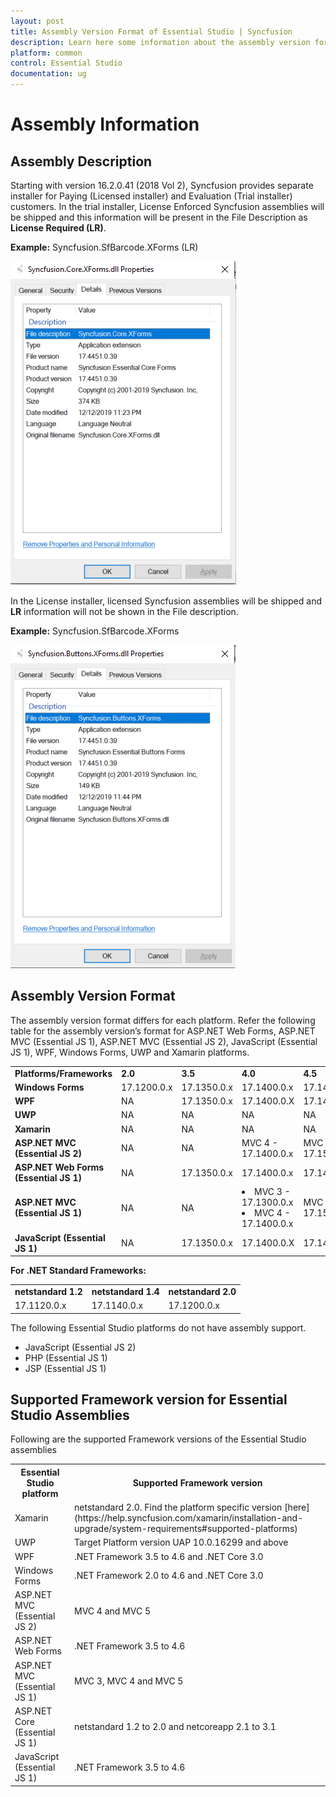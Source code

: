 ```yaml
---
layout: post
title: Assembly Version Format of Essential Studio | Syncfusion
description: Learn here some information about the assembly version format of Syncfusion Essential Studio and more details.
platform: common
control: Essential Studio
documentation: ug
---
```


# Assembly Information

## Assembly Description

Starting with version 16.2.0.41 (2018 Vol 2), Syncfusion provides separate installer for Paying (Licensed installer) and Evaluation (Trial installer) customers. In the trial installer, License Enforced Syncfusion assemblies will be shipped and this information will be present in the File Description as **License Required (LR)**.

**Example:** Syncfusion.SfBarcode.XForms (LR)

![Assembly Details](Documentation-Setup_images/Assembly-Description_img1.png)

In the License installer, licensed Syncfusion assemblies will be shipped and **LR** information will not be shown in the File description.

**Example:** Syncfusion.SfBarcode.XForms

![Assembly Details](Documentation-Setup_images/Assembly-Description_img2.png)


## Assembly Version Format

The assembly version format differs for each platform. Refer the following table for the assembly version’s format for ASP.NET Web Forms, ASP.NET MVC (Essential JS 1), ASP.NET MVC (Essential JS 2), JavaScript (Essential JS 1), WPF, Windows Forms, UWP and Xamarin platforms.



<table>
<tr>
<td>
<b>Platforms/Frameworks</b></td><td>
<b>2.0</b></td><td>
<b>3.5</b></td><td>
<b>4.0</b></td><td>
<b>4.5</b></td><td>
<b>4.5.1</b></td><td>
<b>4.6</b></td><td>
<b>netcoreapp3.0</b></td></tr>
<tr>
<td>
<b>Windows Forms</b></td><td>
17.1200.0.x</td><td>
17.1350.0.x</td><td>
17.1400.0.x</td><td>
17.1450.0.x</td><td>
17.1451.0.x</td><td>
17.1460.0.x</td><td>
17.1300.0.x</td></tr>
<tr>
<td>
<b>WPF</b></td><td>
NA</td><td>
17.1350.0.x</td><td>
17.1400.0.X</td><td>
17.1450.0.X</td><td>
17.1451.0.X</td><td>
17.1460.0.x</td><td>
17.1300.0.x</td></tr>
<tr>
<td>
<b>UWP</b></td><td>
NA</td><td>
NA</td><td>
NA</td><td>
NA</td><td>
NA</td><td>
17.1460.0.x</td><td>
NA</td></tr>
<tr>
<td>
<b>Xamarin</b></td><td>
NA</td><td>
NA</td><td>
NA</td><td>
NA</td><td>
17.1451.0.x</td><td>
NA</td><td>
NA</td></tr>
<tr>
<td>
<b>ASP.NET MVC (Essential JS 2)</b></td><td>
NA</td><td>
NA</td><td>
MVC 4 - 17.1400.0.x</td><td>
MVC 5 - 17.1500.0.x</td><td>
NA</td><td>
NA</td><td>
NA</td></tr>
<tr>
<td>
<b>ASP.NET Web Forms (Essential JS 1)</b></td><td>
NA</td><td>
17.1350.0.x</td><td>
17.1400.0.x</td><td>
17.1450.0.x</td><td>
17.1451.0.x</td><td>
17.1460.0.x</td><td>
NA</td></tr>
<tr>
<td>
<b>ASP.NET MVC (Essential JS 1)</b></td><td>
NA</td><td>
NA</td><td>
<li>MVC 3 - 17.1300.0.x</li><li>MVC 4 - 17.1400.0.x</li></td><td>
MVC 5 - 17.1500.0.x</td><td>
NA</td><td>
NA</td><td>
NA</td></tr>
<tr>
<td>
<b>JavaScript (Essential JS 1)</b></td><td>
NA</td><td>
17.1350.0.x</td><td>
17.1400.0.X</td><td>
17.1450.0.X</td><td>
17.1451.0.X</td><td>
17.1460.0.X</td><td>
NA</td></tr>
</table>

**For .NET Standard Frameworks:**

<table>
<tr>
<td>
<b>netstandard 1.2</b></td><td>
<b>netstandard 1.4</b></td><td>
<b>netstandard 2.0</b></td></tr>
<tr>
<td>
17.1120.0.x</td><td>
17.1140.0.x</td><td>
17.1200.0.x</td></tr>
</table>

The following Essential Studio platforms do not have assembly support.

* JavaScript (Essential JS 2)
* PHP (Essential JS 1)
* JSP (Essential JS 1)

## Supported Framework version for Essential Studio Assemblies

Following are the supported Framework versions of the Essential Studio assemblies

<table>
<tr>
<th>Essential Studio platform</th>
<th>Supported Framework version</th>
</tr>
<tr>
<td>Xamarin</td>
<td>netstandard 2.0. Find the platform specific version [here](https://help.syncfusion.com/xamarin/installation-and-upgrade/system-requirements#supported-platforms)</td>
</tr>
<tr>
<td>UWP</td>
<td>Target Platform version UAP 10.0.16299 and above</td>
</tr>
<tr>
<td>WPF</td>
<td>.NET Framework 3.5 to 4.6 and .NET Core 3.0</td>
</tr>
<tr>
<td>Windows Forms</td>
<td>.NET Framework 2.0 to 4.6 and .NET Core 3.0</td>
</tr>
<tr>
<td>ASP.NET MVC (Essential JS 2)</td>
<td>MVC 4 and MVC 5</td>
</tr>
<tr>
<td>ASP.NET Web Forms</td>
<td>.NET Framework 3.5 to 4.6</td>
</tr>
<tr>
<td>ASP.NET MVC (Essential JS 1)</td>
<td>MVC 3, MVC 4 and MVC 5</td>
</tr>
<tr>
<td>ASP.NET Core (Essential JS 1)</td>
<td>netstandard 1.2 to 2.0 and netcoreapp 2.1 to 3.1</td>
</tr>
<tr>
<td>JavaScript (Essential JS 1)</td>
<td>.NET Framework 3.5 to 4.6</td>
</tr>
</table>